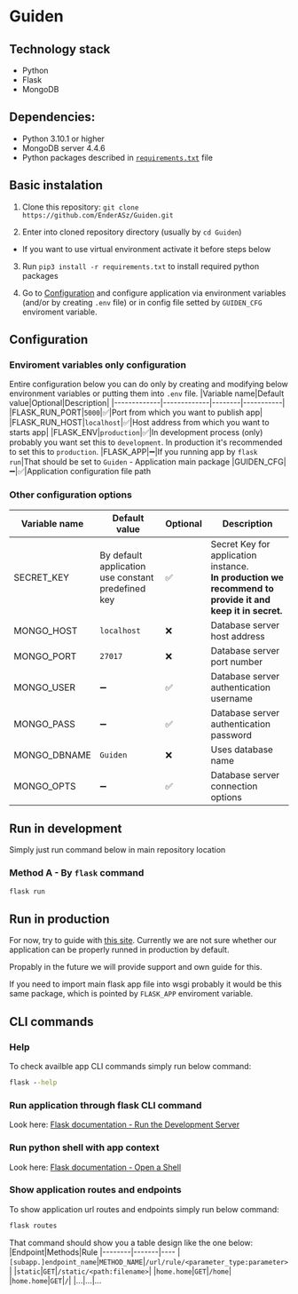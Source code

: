 # Guiden
## Technology stack
- Python
- Flask
- MongoDB

## Dependencies:
- Python 3.10.1 or higher
- MongoDB server 4.4.6
- Python packages described in [`requirements.txt`](requirements.txt) file

## Basic instalation
1. Clone this repository:
`git clone https://github.com/EnderASz/Guiden.git`

2. Enter into cloned repository directory (usually by `cd Guiden`)

- If you want to use virtual environment activate it before steps below

3. Run `pip3 install -r requirements.txt` to install required python packages

4. Go to [Configuration](#Configuration) and configure application via environment variables (and/or by creating `.env` file) or in config file setted by `GUIDEN_CFG` enviroment variable.

## Configuration
### Enviroment variables only configuration
Entire configuration below you can do only by creating and modifying below environment
variables or putting them into `.env` file.
|Variable name|Default value|Optional|Description|
|-------------|-------------|--------|-----------|
|FLASK_RUN_PORT|`5000`|:white_check_mark:|Port from which you want to publish app|
|FLASK_RUN_HOST|`localhost`|:white_check_mark:|Host address from which you want to starts app|
|FLASK_ENV|`production`|:white_check_mark:|In development process (only) probably you want set this to `development`. In production it's recommended to set this to `production`.
|FLASK_APP|:heavy_minus_sign:|If you running app by `flask run`|That should be set to `Guiden` - Application main package
|GUIDEN_CFG|:heavy_minus_sign:|:white_check_mark:|Application configuration file path

### Other configuration options
|Variable name|Default value|Optional|Description|
|-------------|-------------|--------|-----------|
|SECRET_KEY|By default application use constant predefined key|:white_check_mark:|Secret Key for application instance.<br>**In production we recommend to provide it and keep it in secret.**
|MONGO_HOST|`localhost`|:x:|Database server host address|
|MONGO_PORT|`27017`|:x:|Database server port number|
|MONGO_USER|:heavy_minus_sign:|:white_check_mark:|Database server authentication username|
|MONGO_PASS|:heavy_minus_sign:|:white_check_mark:|Database server authentication password|
|MONGO_DBNAME|`Guiden`|:x:|Uses database name|
|MONGO_OPTS|:heavy_minus_sign:|:white_check_mark:|Database server connection options|

## Run in development
Simply just run command below in main repository location

### Method A - By `flask` command
```bash
flask run
```

## Run in production
For now, try to guide with
[this site](https://flask.palletsprojects.com/en/2.0.x/deploying/index.html). Currently we are not sure whether our application can be properly runned in production by default.

Propably in the future we will provide support and own guide for this.

If you need to import main flask app file into wsgi probably it would be this
same package, which is pointed by `FLASK_APP` enviroment variable.

## CLI commands
### Help
To check availble app CLI commands simply run below command:
```cmd
flask --help
```

### Run application through flask CLI command
Look here:
[Flask documentation - Run the Development Server](https://flask.palletsprojects.com/en/2.0.x/cli/#run-the-development-server)

### Run python shell with app context
Look here:
[Flask documentation - Open a Shell](https://flask.palletsprojects.com/en/2.0.x/cli/#open-a-shell)

### Show application routes and endpoints
To show application url routes and endpoints simply run below command:
```cmd
flask routes
```
That command should show you a table design like the one below:
|Endpoint|Methods|Rule
|--------|-------|----
|`[subapp.]endpoint_name`|`METHOD_NAME`|`/url/rule/<parameter_type:parameter>`|
|`static`|`GET`|`/static/<path:filename>`|
|`home.home`|`GET`|`/home`|
|`home.home`|`GET`|`/`|
|...|...|...
